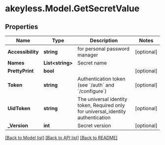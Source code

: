 # akeyless.Model.GetSecretValue

## Properties

Name | Type | Description | Notes
------------ | ------------- | ------------- | -------------
**Accessibility** | **string** | for personal password manager | [optional] 
**Names** | **List&lt;string&gt;** | Secret name | 
**PrettyPrint** | **bool** |  | [optional] 
**Token** | **string** | Authentication token (see &#x60;/auth&#x60; and &#x60;/configure&#x60;) | [optional] 
**UidToken** | **string** | The universal identity token, Required only for universal_identity authentication | [optional] 
**_Version** | **int** | Secret version | [optional] 

[[Back to Model list]](../README.md#documentation-for-models) [[Back to API list]](../README.md#documentation-for-api-endpoints) [[Back to README]](../README.md)

